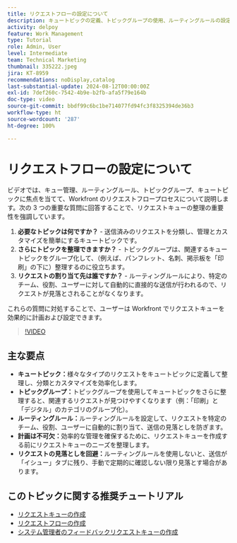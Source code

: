 ```yaml
---
title: リクエストフローの設定について
description: キュートピックの定義、トピックグループの使用、ルーティングルールの設定、事前の計画、送信の見落とし防止などにより、Workfront リクエスト管理を最適化し、効率を向上させます。
activity: delpoy
feature: Work Management
type: Tutorial
role: Admin, User
level: Intermediate
team: Technical Marketing
thumbnail: 335222.jpeg
jira: KT-8959
recommendations: noDisplay,catalog
last-substantial-update: 2024-08-12T00:00:00Z
exl-id: 7def260c-7542-4b9e-b2fb-afa5f79e164b
doc-type: video
source-git-commit: bbdf99c6bc1be714077fd94fc3f8325394de36b3
workflow-type: ht
source-wordcount: '287'
ht-degree: 100%

---
```


# リクエストフローの設定について

ビデオでは、キュー管理、ルーティングルール、トピックグループ、キュートピックに焦点を当てて、Workfront のリクエストフロープロセスについて説明します。次の 3 つの重要な質問に回答することで、リクエストキューの整理の重要性を強調しています。

1. **必要なトピックは何ですか？** - 送信済みのリクエストを分類し、管理とカスタマイズを簡単にするキュートピックです。
1. **さらにトピックを整理できますか？** - トピックグループは、関連するキュートピックをグループ化して、（例えば、パンフレット、名刺、掲示板を「印刷」の下に）整理するのに役立ちます。
1. **リクエストの割り当て先は誰ですか？** - ルーティングルールにより、特定のチーム、役割、ユーザーに対して自動的に直接的な送信が行われるので、リクエストが見落とされることがなくなります。

これらの質問に対処することで、ユーザーは Workfront でリクエストキューを効果的に計画および設定できます。

>[!VIDEO](https://video.tv.adobe.com/v/335222/?quality=12&learn=on&enablevpops=1)

## 主な要点

* **キュートピック：**&#x200B;様々なタイプのリクエストをキュートピックに定義して整理し、分類とカスタマイズを効率化します。
* **トピックグループ：**&#x200B;トピックグループを使用してキュートピックをさらに整理すると、関連するリクエストが見つけやすくなります（例：「印刷」と「デジタル」のカテゴリのグループ化）。
* **ルーティングルール：**&#x200B;ルーティングルールを設定して、リクエストを特定のチーム、役割、ユーザーに自動的に割り当て、送信の見落としを防ぎます。
* **計画は不可欠：**&#x200B;効率的な管理を確保するために、リクエストキューを作成する前にリクエストキューのニーズを整理します。
* **リクエストの見落としを回避：**&#x200B;ルーティングルールを使用しないと、送信が「イシュー」タブに残り、手動で定期的に確認しない限り見落とす場合があります。

## このトピックに関する推奨チュートリアル

* [リクエストキューの作成](/help/manage-work/request-queues/create-a-request-queue.md)
* [リクエストフローの作成](/help/manage-work/request-queues/create-a-request-flow.md)
* [システム管理者のフィードバックリクエストキューの作成](/help/manage-work/request-queues/create-a-system-admin-feedback-request-queue.md)
